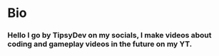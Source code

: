 # Bio

### Hello I go by TipsyDev on my socials, I make videos about coding and gameplay videos in the future on my YT. 
